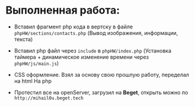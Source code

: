 # Выполненная работа:
- Вставил фрагмент php кода в вертску в файле `phpHW/sections/contacts.php`   (Вывод изображения, информации, текста)

- Вставил php файл через ``include`` в  `phpHW/index.php` (Установка таймера + динамическое изменение времени через `phpHW/js/main.js`)
- CSS оформление. Взял за основу свою прошлую работу, переделал на html На php

- Протестил все на openServer, загрузил на **Beget**, открыть можно по `http://mihail0u.beget.tech`